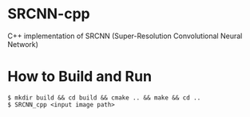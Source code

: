 # SRCNN-cpp
C++ implementation of SRCNN (Super-Resolution Convolutional Neural Network)

# How to Build and Run
```
$ mkdir build && cd build && cmake .. && make && cd ..
$ SRCNN_cpp <input image path>
```
